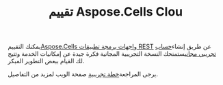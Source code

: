 ﻿---
title: تقييم Aspose.Cells Clou
second_title: Documen
ArticleTitle: Evaluate Aspose.Cells Clou
LinkTitle: Evaluat
type: docs
url: /ar/evaluate-aspose-cells/
description: Aspose.Cells تدعم السحابة Excel لإنشاء الكائنات الداخلية وتحويلها ودمجها وتقسيمها وحمايتها وما إلى ذلك
weight: 60
kwords: Excel، Office السحابة، REST API، جدول بيانات، PDF، CSV، Json، Markdown، تقييم Aspose.Cells السحابة
---
 يمكنك التقييم[Aspose.Cells واجهات برمجة تطبيقات REST](http://apireference.aspose.cloud/cells/) عن طريق إنشاء[حساب تجريبي مجاني](https://dashboard.aspose.cloud)ستمنحك النسخة التجريبية المجانية فكرة جيدة عن إمكانيات الخدمة وتتيح لك القيام ببعض التطوير المبكر.

 يرجى المراجعة[خطة تجريبية](https://purchase.aspose.cloud/trial) صفحة الويب لمزيد من التفاصيل.
